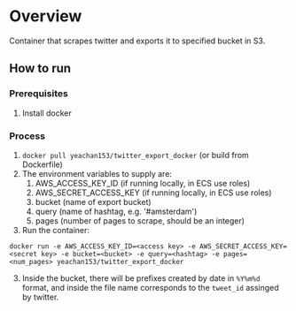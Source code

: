 # Overview
Container that scrapes twitter and exports it to specified bucket in S3.

## How to run

### Prerequisites
1. Install docker

### Process
1. `docker pull yeachan153/twitter_export_docker` (or build from Dockerfile)
2. The environment variables to supply are:
   1. AWS_ACCESS_KEY_ID (if running locally, in ECS use roles)
   2. AWS_SECRET_ACCESS_KEY (if running locally, in ECS use roles)
   3. bucket (name of export bucket)
   4. query (name of hashtag, e.g. '#amsterdam')
   5. pages (number of pages to scrape, should be an integer)
3. Run the container:

```
docker run -e AWS_ACCESS_KEY_ID=<access key> -e AWS_SECRET_ACCESS_KEY=<secret key> -e bucket=<bucket> -e query=<hashtag> -e pages=<num_pages> yeachan153/twitter_export_docker
```
3. Inside the bucket, there will be prefixes created by date in `%Y%m%d` format, and inside the file name corresponds to the `tweet_id` assinged by twitter.